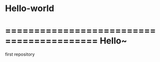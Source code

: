 # Hello-world
==========================================
Hello~
==========================================
first repository
